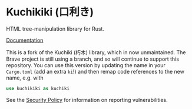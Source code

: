 # Kuchikiki (口利き)

HTML tree-manipulation library for Rust.

[Documentation](https://docs.rs/kuchikiki)

This is a fork of the Kuchiki (朽木) library, which in now unmaintained.
The Brave project is still using a branch, and so will continue to
support this repository. You can use this version by updating the name
in your `Cargo.toml` (add an extra `ki`!) and then remap code references
to the new name, e.g. with

```rust
use kuchikiki as kuchiki
```

See the [Security Policy](SECURITY.md) for information on reporting vulnerabilities.
